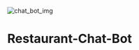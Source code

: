 ![chat_bot_img](https://user-images.githubusercontent.com/71769673/130397578-b0b21fd9-6838-443a-8a58-aae8c9df7b38.jpg)
# Restaurant-Chat-Bot
